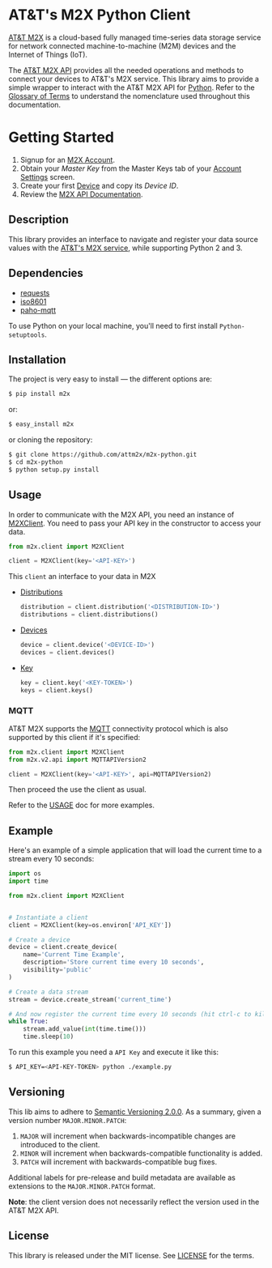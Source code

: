 # AT&T's M2X Python Client

[AT&T M2X](http://m2x.att.com) is a cloud-based fully managed time-series data storage service for network connected machine-to-machine (M2M) devices and the Internet of Things (IoT). 

The [AT&T M2X API](https://m2x.att.com/developer/documentation/v2/overview) provides all the needed operations and methods to connect your devices to AT&T's M2X service. This library aims to provide a simple wrapper to interact with the AT&T M2X API for [Python](https://www.python.org). Refer to the [Glossary of Terms](https://m2x.att.com/developer/documentation/v2/glossary) to understand the nomenclature used throughout this documentation.

Getting Started
===============

1. Signup for an [M2X Account](https://m2x.att.com/signup).
2. Obtain your _Master Key_ from the Master Keys tab of your [Account
   Settings](https://m2x.att.com/account) screen.
2. Create your first [Device](https://m2x.att.com/devices) and copy its _Device
   ID_.
3. Review the [M2X API
   Documentation](https://m2x.att.com/developer/documentation/v2/overview).


## Description

This library provides an interface to navigate and register your data source
values with the [AT&T's M2X service](https://m2x.att.com/), while supporting
Python 2 and 3.


## Dependencies

* [requests](http://www.python-requests.org)
* [iso8601](https://pypi.python.org/pypi/iso8601)
* [paho-mqtt](https://pypi.python.org/pypi/paho-mqtt)

To use Python on your local machine, you'll need to first install
`Python-setuptools`.


## Installation

The project is very easy to install — the different options are:

```bash
$ pip install m2x
```

or:

```bash
$ easy_install m2x
```

or cloning the repository:

```bash
$ git clone https://github.com/attm2x/m2x-python.git
$ cd m2x-python
$ python setup.py install
```

## Usage

In order to communicate with the M2X API, you need an instance of
[M2XClient](m2x/client.py). You need to pass your API key in the
constructor to access your data.

```python
from m2x.client import M2XClient

client = M2XClient(key='<API-KEY>')
```

This `client` an interface to your data in M2X

- [Distributions](m2x/v2/distributions.py)
  ```python
  distribution = client.distribution('<DISTRIBUTION-ID>')
  distributions = client.distributions()
  ```

- [Devices](m2x/v2/devices.py)
  ```python
  device = client.device('<DEVICE-ID>')
  devices = client.devices()
  ```

- [Key](m2x/v2/keys.py)
  ```python
  key = client.key('<KEY-TOKEN>')
  keys = client.keys()
  ```

### MQTT

AT&T M2X supports the [MQTT](http://mqtt.org/) connectivity protocol which is
also supported by this client if it's specified:

```python
from m2x.client import M2XClient
from m2x.v2.api import MQTTAPIVersion2

client = M2XClient(key='<API-KEY>', api=MQTTAPIVersion2)
```

Then proceed the use the client as usual.

Refer to the [USAGE](USAGE.md) doc for more examples.


## Example

Here's an example of a simple application that will load the current time to
a stream every 10 seconds:

```python
import os
import time

from m2x.client import M2XClient


# Instantiate a client
client = M2XClient(key=os.environ['API_KEY'])

# Create a device
device = client.create_device(
    name='Current Time Example',
    description='Store current time every 10 seconds',
    visibility='public'
)

# Create a data stream
stream = device.create_stream('current_time')

# And now register the current time every 10 seconds (hit ctrl-c to kill)
while True:
    stream.add_value(int(time.time()))
    time.sleep(10)
```

To run this example you need a `API Key` and execute it like this:

```bash
$ API_KEY=<API-KEY-TOKEN> python ./example.py
```

## Versioning

This lib aims to adhere to [Semantic Versioning 2.0.0](http://semver.org/). As
a summary, given a version number `MAJOR.MINOR.PATCH`:

1. `MAJOR` will increment when backwards-incompatible changes are introduced to
   the client.
2. `MINOR` will increment when backwards-compatible functionality is added.
3. `PATCH` will increment with backwards-compatible bug fixes.

Additional labels for pre-release and build metadata are available as
extensions to the `MAJOR.MINOR.PATCH` format.

**Note**: the client version does not necessarily reflect the version used in
          the AT&T M2X API.

## License

This library is released under the MIT license. See [LICENSE](LICENSE) for the terms.
